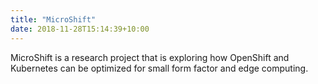 ```yaml
---
title: "MicroShift"
date: 2018-11-28T15:14:39+10:00
---
```


MicroShift is a research project that is exploring how OpenShift and Kubernetes can be optimized for small form factor and edge computing.

